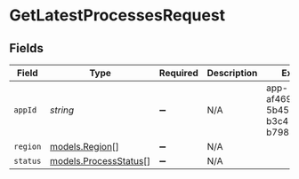# GetLatestProcessesRequest


## Fields

| Field                                                | Type                                                 | Required                                             | Description                                          | Example                                              |
| ---------------------------------------------------- | ---------------------------------------------------- | ---------------------------------------------------- | ---------------------------------------------------- | ---------------------------------------------------- |
| `appId`                                              | *string*                                             | :heavy_minus_sign:                                   | N/A                                                  | app-af469a92-5b45-4565-b3c4-b79878de67d2             |
| `region`                                             | [models.Region](../models/region.md)[]               | :heavy_minus_sign:                                   | N/A                                                  |                                                      |
| `status`                                             | [models.ProcessStatus](../models/processstatus.md)[] | :heavy_minus_sign:                                   | N/A                                                  |                                                      |